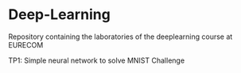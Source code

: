 # Deep-Learning
Repository containing the laboratories of the deeplearning course at EURECOM

TP1: Simple neural network to solve MNIST Challenge